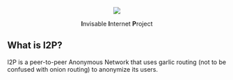 <!-- 
# Tag: Computing
# Title: Markdown Example
# Date: 2021-09-01
-->
<center>
<!-- <h1> I2P </h1> -->
<img src="./IMG/I2P.png">  
<p> <b>I</b>nvisable <b>I</b>nternet <b>P</b>roject </p>
</center>

<h2>What is I2P?</h2>

<p>I2P is a peer-to-peer Anonymous Network that uses garlic routing (not to be confused with onion routing) to anonymize its users.</p>

